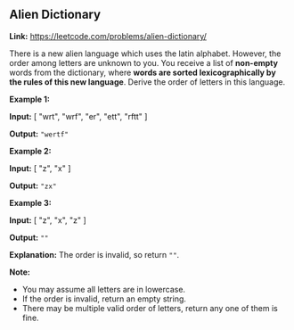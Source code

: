 ﻿## Alien Dictionary

**Link:** https://leetcode.com/problems/alien-dictionary/

There is a new alien language which uses the latin alphabet. However, the order among letters are unknown to you. You receive a list of **non-empty** words from the dictionary, where **words are sorted lexicographically by the rules of this new language**. Derive the order of letters in this language.

**Example 1:**

**Input:**
\[
  "wrt",
  "wrf",
  "er",
  "ett",
  "rftt"
\]

**Output:** `"wertf"`

**Example 2:**

**Input:**
\[
  "z",
  "x"
\]

**Output:** `"zx"`

**Example 3:**

**Input:**
\[
  "z",
  "x",
  "z"
\] 

**Output:** `""` 

**Explanation:** The order is invalid, so return `""`.

**Note:**

*   You may assume all letters are in lowercase.
*   If the order is invalid, return an empty string.
*   There may be multiple valid order of letters, return any one of them is fine.
